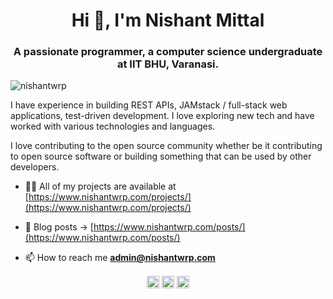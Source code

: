 <h1 align="center">Hi 👋, I'm Nishant Mittal</h1>
<h3 align="center">A passionate programmer, a computer science undergraduate at IIT BHU, Varanasi.</h3>
<p align="left"> <img src="https://komarev.com/ghpvc/?username=nishantwrp" alt="nishantwrp" /> </p>

I have experience in building REST APIs, JAMstack / full-stack web applications, test-driven development. I love exploring new tech and have worked with various technologies and languages.

I love contributing to the open source community whether be it contributing to open source software or building something that can be used by other developers.

- 👨‍💻 All of my projects are available at [https://www.nishantwrp.com/projects/](https://www.nishantwrp.com/projects/)

- 📝 Blog posts -> [https://www.nishantwrp.com/posts/](https://www.nishantwrp.com/posts/)

- 📫 How to reach me **admin@nishantwrp.com**

<p align="center">
<a href="https://twitter.com/nishantwrp" target="blank"><img align="center" src="https://cdn.jsdelivr.net/npm/simple-icons@3.0.1/icons/twitter.svg" alt="nishantwrp" height="20" width="20" /></a>
<a href="https://linkedin.com/in/nishantwrp" target="blank"><img align="center" src="https://cdn.jsdelivr.net/npm/simple-icons@3.0.1/icons/linkedin.svg" alt="nishantwrp" height="20" width="20" /></a>
<a href="https://fb.com/nishantwrp" target="blank"><img align="center" src="https://cdn.jsdelivr.net/npm/simple-icons@3.0.1/icons/facebook.svg" alt="nishantwrp" height="20" width="20" /></a>
</p>
